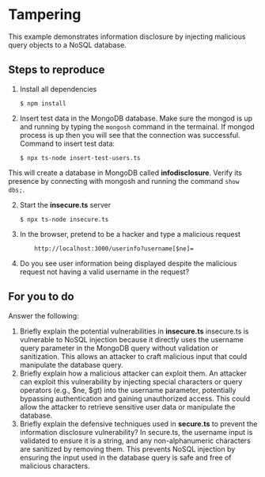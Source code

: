 # Tampering

This example demonstrates information disclosure by injecting malicious query objects to a NoSQL database.

## Steps to reproduce

1. Install all dependencies

    `$ npm install`

2. Insert test data in the MongoDB database. Make sure the mongod is up and running by typing the `mongosh` command in the termainal. If mongod process is up then you will see that the connection was successful. Command to insert test data:

    `$ npx ts-node insert-test-users.ts`

This will create a database in MongoDB called __infodisclosure__. Verify its presence by connecting with mongosh and running the command `show dbs;`.

2. Start the **insecure.ts** server

    `$ npx ts-node insecure.ts`

3. In the browser, pretend to be a hacker and type a malicious request

    ```
        http://localhost:3000/userinfo?username[$ne]=
    ```

4. Do you see user information being displayed despite the malicious request not having a valid username in the request?

## For you to do

Answer the following:

1. Briefly explain the potential vulnerabilities in **insecure.ts**
insecure.ts is vulnerable to NoSQL injection because it directly uses the username query parameter in the MongoDB query without validation or sanitization. This allows an attacker to craft malicious input that could manipulate the database query.
2. Briefly explain how a malicious attacker can exploit them.
An attacker can exploit this vulnerability by injecting special characters or query operators (e.g., $ne, $gt) into the username parameter, potentially bypassing authentication and gaining unauthorized access. This could allow the attacker to retrieve sensitive user data or manipulate the database.
3. Briefly explain the defensive techniques used in **secure.ts** to prevent the information disclosure vulnerability?
In secure.ts, the username input is validated to ensure it is a string, and any non-alphanumeric characters are sanitized by removing them. This prevents NoSQL injection by ensuring the input used in the database query is safe and free of malicious characters.